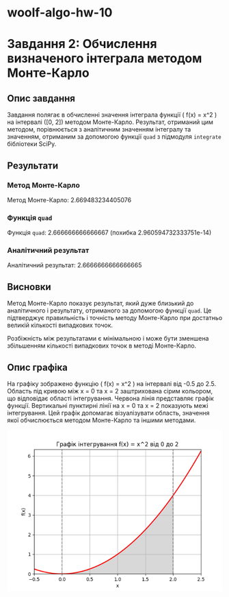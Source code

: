 # woolf-algo-hw-10

# Завдання 2: Обчислення визначеного інтеграла методом Монте-Карло

## Опис завдання
Завдання полягає в обчисленні значення інтеграла функції \( f(x) = x^2 \) на інтервалі \([0, 2]\) методом Монте-Карло. Результат, отриманий цим методом, порівнюється з аналітичним значенням інтегралу та значенням, отриманим за допомогою функції `quad` з підмодуля `integrate` бібліотеки SciPy.

## Результати

### Метод Монте-Карло
Метод Монте-Карло: 2.669483234405076

### Функція `quad`
Функція `quad`: 2.666666666666667 (похибка 2.960594732333751e-14)

### Аналітичний результат
Аналітичний результат: 2.6666666666666665

## Висновки
Метод Монте-Карло показує результат, який дуже близький до аналітичного і результату, отриманого за допомогою функції `quad`. Це підтверджує правильність і точність методу Монте-Карло при достатньо великій кількості випадкових точок.

Розбіжність між результатами є мінімальною і може бути зменшена збільшенням кількості випадкових точок в методі Монте-Карло.

## Опис графіка
На графіку зображено функцію \( f(x) = x^2 \) на інтервалі від -0.5 до 2.5. Область під кривою між x = 0 та x = 2 заштрихована сірим кольором, що відповідає області інтегрування. Червона лінія представляє графік функції. Вертикальні пунктирні лінії на x = 0 та x = 2 показують межі інтегрування. Цей графік допомагає візуалізувати область, значення якої обчислюється методом Монте-Карло та іншими методами.


![Графік інтегрування f(x) = x^2 від 0 до 2](monte-carlo-vs-quad.png)

